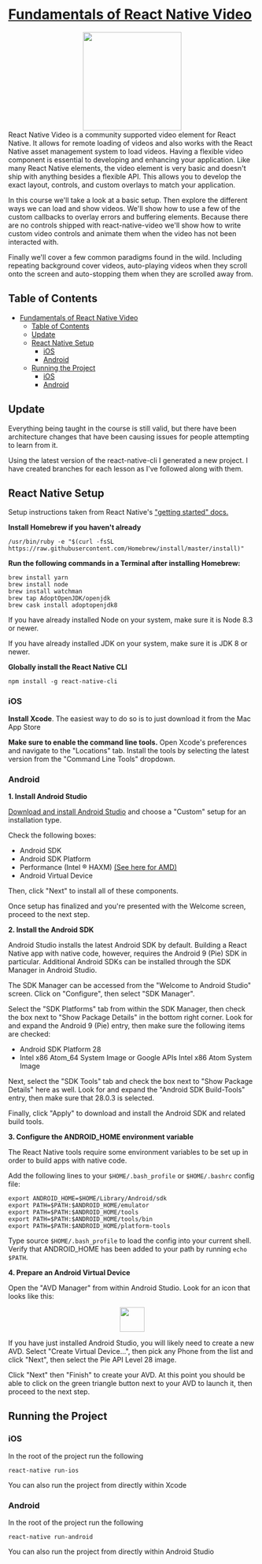 # [Fundamentals of React Native Video](https://egghead.io/courses/fundamentals-of-react-native-video)

<center><img src="https://d2eip9sf3oo6c2.cloudfront.net/series/square_covers/000/000/133/full/EGH_ReactVideo_Final.png" width="200"></center>
React Native Video is a community supported video element for React Native. It allows for remote loading of videos and also works with the React Native asset management system to load videos. Having a flexible video component is essential to developing and enhancing your application. Like many React Native elements, the video element is very basic and doesn't ship with anything besides a flexible API. This allows you to develop the exact layout, controls, and custom overlays to match your application.

In this course we'll take a look at a basic setup. Then explore the different ways we can load and show videos. We'll show how to use a few of the custom callbacks to overlay errors and buffering elements. Because there are no controls shipped with react-native-video we'll show how to write custom video controls and animate them when the video has not been interacted with.

Finally we'll cover a few common paradigms found in the wild. Including repeating background cover videos, auto-playing videos when they scroll onto the screen and auto-stopping them when they are scrolled away from.

## Table of Contents
- [Fundamentals of React Native Video](#fundamentals-of-react-native-video)
  - [Table of Contents](#table-of-contents)
  - [Update](#update)
  - [React Native Setup](#react-native-setup)
    - [iOS](#ios)
    - [Android](#android)
  - [Running the Project](#running-the-project)
    - [iOS](#ios-1)
    - [Android](#android-1)

## Update
Everything being taught in the course is still valid, but there have been architecture changes that have been causing issues for people attempting to learn from it. 

Using the latest version of the react-native-cli I generated a new project. I have created branches for each lesson as I've followed along with them. 

## React Native Setup
Setup instructions taken from React Native's ["getting started" docs.](https://facebook.github.io/react-native/docs/getting-started)

**Install Homebrew if you haven't already**
```
/usr/bin/ruby -e "$(curl -fsSL https://raw.githubusercontent.com/Homebrew/install/master/install)"
```

**Run the following commands in a Terminal after installing Homebrew:**
```
brew install yarn
brew install node
brew install watchman
brew tap AdoptOpenJDK/openjdk
brew cask install adoptopenjdk8
```
If you have already installed Node on your system, make sure it is Node 8.3 or newer.

If you have already installed JDK on your system, make sure it is JDK 8 or newer.

**Globally install the React Native CLI** 
```
npm install -g react-native-cli
```

### iOS
**Install Xcode**. The easiest way to do so is to just download it from the Mac App Store

**Make sure to enable the command line tools.** Open Xcode's preferences and navigate to the "Locations" tab. Install the tools by selecting the latest version from the "Command Line Tools" dropdown. 

### Android
**1. Install Android Studio**

[Download and install Android Studio](https://developer.android.com/studio/index.html) and choose a "Custom" setup for an installation type. 

Check the following boxes:
- Android SDK
- Android SDK Platform
- Performance (Intel ® HAXM) [(See here for AMD)](https://android-developers.googleblog.com/2018/07/android-emulator-amd-processor-hyper-v.html)
- Android Virtual Device

Then, click "Next" to install all of these components.


Once setup has finalized and you're presented with the Welcome screen, proceed to the next step.

**2. Install the Android SDK**
   
Android Studio installs the latest Android SDK by default. Building a React Native app with native code, however, requires the Android 9 (Pie) SDK in particular. Additional Android SDKs can be installed through the SDK Manager in Android Studio.

The SDK Manager can be accessed from the "Welcome to Android Studio" screen. Click on "Configure", then select "SDK Manager".

Select the "SDK Platforms" tab from within the SDK Manager, then check the box next to "Show Package Details" in the bottom right corner. Look for and expand the Android 9 (Pie) entry, then make sure the following items are checked:

- Android SDK Platform 28
- Intel x86 Atom_64 System Image or Google APIs Intel x86 Atom System Image

Next, select the "SDK Tools" tab and check the box next to "Show Package Details" here as well. Look for and expand the "Android SDK Build-Tools" entry, then make sure that 28.0.3 is selected.

Finally, click "Apply" to download and install the Android SDK and related build tools.

**3. Configure the ANDROID_HOME environment variable**

The React Native tools require some environment variables to be set up in order to build apps with native code.

Add the following lines to your `$HOME/.bash_profile` or `$HOME/.bashrc` config file:

```
export ANDROID_HOME=$HOME/Library/Android/sdk
export PATH=$PATH:$ANDROID_HOME/emulator
export PATH=$PATH:$ANDROID_HOME/tools
export PATH=$PATH:$ANDROID_HOME/tools/bin
export PATH=$PATH:$ANDROID_HOME/platform-tools
```

Type source `$HOME/.bash_profile` to load the config into your current shell. Verify that ANDROID_HOME has been added to your path by running `echo $PATH`.

**4. Prepare an Android Virtual Device**

Open the "AVD Manager" from within Android Studio. Look for an icon that looks like this:

<center><img width="50" src="https://facebook.github.io/react-native/docs/assets/GettingStartedAndroidStudioAVD.png"/></center>

If you have just installed Android Studio, you will likely need to create a new AVD. Select "Create Virtual Device...", then pick any Phone from the list and click "Next", then select the Pie API Level 28 image.

Click "Next" then "Finish" to create your AVD. At this point you should be able to click on the green triangle button next to your AVD to launch it, then proceed to the next step.

## Running the Project
### iOS
In the root of the project run the following
```
react-native run-ios
```

You can also run the project from directly within Xcode

### Android
In the root of the project run the following
```
react-native run-android
```

You can also run the project from directly within Android Studio